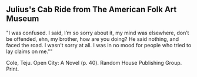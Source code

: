 ## Julius's Cab Ride from The American Folk Art Museum
"I was confused. I said, I’m so sorry about it, my mind was elsewhere, don’t be offended, ehn, my brother, how are you doing? He said nothing, and faced the road. I wasn’t sorry at all. I was in no mood for people who tried to lay claims on me.""

Cole, Teju. Open City: A Novel (p. 40). Random House Publishing Group. Print.
